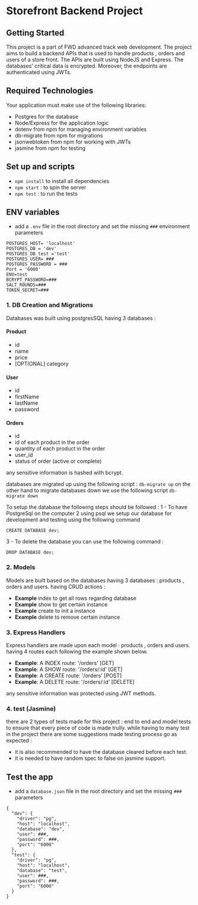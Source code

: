 # Storefront Backend Project

## Getting Started

This project is a part of FWD advanced track web development. The project aims to build a backend APIs that is used to handle products , orders and users of a store front. The APIs are built using NodeJS and Express. The databases' critical data is encrypted. Moreover, the endpoints are authenticated using JWTs.

## Required Technologies

Your application must make use of the following libraries:

- Postgres for the database
- Node/Express for the application logic
- dotenv from npm for managing environment variables
- db-migrate from npm for migrations
- jsonwebtoken from npm for working with JWTs
- jasmine from npm for testing

## Set up and scripts

- `npm install` to install all dependencies
- `npm start` : to spin the server
- `npm test` : to run the tests

## ENV variables

- add a `.env` file in the root directory and set the missing `###` environment parameters

```
POSTGRES_HOST= 'localhost'
POSTGRES_DB = 'dev'
POSTGRES_DB_test ='test'
POSTGRES_USER= ###
POSTGRES_PASSWORD = ###
Port = '6000'
ENV=test
BCRYPT_PASSWORD=###
SALT_ROUNDS=###
TOKEN_SECRET=###
```

### 1. DB Creation and Migrations

Databases was built using postgresSQL having 3 databases :

#### Product

- id
- name
- price
- [OPTIONAL] category

#### User

- id
- firstName
- lastName
- password

#### Orders

- id
- id of each product in the order
- quantity of each product in the order
- user_id
- status of order (active or complete)

any sensitive information is hashed with bcrypt.

databases are migrated up using the following script : ```db-migrate up``` on the other hand to migrate databases down we use the following script ```db-migrate down```

To setup the database the following steps should be followed : 
1 - To have PostgreSql on the computer
2 using psql we setup our database for development and testing using the following command 
``` 
CREATE DATABASE dev; 
``` 
3 - To delete the database you can use the following command : 
```
DROP DATABASE dev;
``` 

### 2. Models

Models are built based on the databases having 3 databases : products , orders and users. having CRUD actions :

- **Example** index to get all rows regarding database
- **Example** show to get certain instance
- **Example** create to init a instance
- **Example** delete to remove certain instance

### 3. Express Handlers

Express handlers are made upon each model : products , orders and users. having 4 routes each following the example shown below.

- **Example**: A INDEX route: '/orders' [GET]
- **Example**: A SHOW route: '/orders/:id' [GET]
- **Example**: A CREATE route: '/orders' [POST]
- **Example**: A DELETE route: '/orders/:id' [DELETE]

any sensitive information was protected using JWT methods.

### 4. test (Jasmine)

there are 2 types of tests made for this project : end to end and model tests to ensure that every piece of code is made trully.
while having to many test in the project there are some suggestions made testing process go as expected :
- it is also recommended to have the database cleared before each test.
- it is needed to have random spec to false on jasmine support.


## Test the app

- add a `database.json` file in the root directory and set the missing `###` parameters

```
{
  "dev": {
    "driver": "pg",
    "host": "localhost",
    "database": "dev",
    "user": ###,
    "password": ###,
    "port": "6000"
  },
  "test": {
    "driver": "pg",
    "host": "localhost",
    "database": "test",
    "user": ###,
    "password": ###,
    "port": "6000"
  }
}
```

